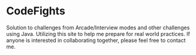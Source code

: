 # CodeFights

Solution to challenges from Arcade/Interview modes and other challenges using Java.
Utilizing this site to help me prepare for real world practices. If anyone is interested in collaborating together,
please feel free to contact me.
